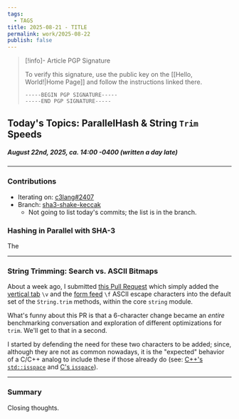 ```yaml
---
tags:
  - TAGS
title: 2025-08-21 - TITLE
permalink: work/2025-08-22
publish: false
---
```

> [!info]- Article PGP Signature
>
> To verify this signature, use the public key on the [[Hello, World!|Home Page]] and follow the instructions linked there.
>
> ```
> -----BEGIN PGP SIGNATURE-----
> -----END PGP SIGNATURE-----
> ```
>

## Today's Topics: ParallelHash & String `Trim` Speeds
#####  August 22nd, 2025, ca. 14:00 -0400 (_written a day late_)

---
### Contributions
- Iterating on: [c3lang#2407](https://github.com/c3lang/c3c/pull/2407)
- Branch: [sha3-shake-keccak](https://github.com/c3lang/c3c/commit/8295dc6974ff8b00a3bccf17d505224c3ba85375)
  - Not going to list today's commits; the list is in the branch.

### Hashing in Parallel with SHA-3
The

---
### String Trimming: Search vs. ASCII Bitmaps
About a week ago, I submitted [this Pull Request](https://github.com/c3lang/c3c/pull/2407) which simply added the [vertical tab](https://symbl.cc/en/000B/) `\v` and the [form feed](https://en.wikipedia.org/wiki/Page_break#Form_feed) `\f` ASCII escape characters into the default set of the `String.trim` methods, within the core `string` module.

What's funny about this PR is that a 6-character change became an _entire_ benchmarking conversation and exploration of different optimizations for `trim`. We'll get to that in a second.

I started by defending the need for these two characters to be added; since, although they are not as common nowadays, it is the "expected" behavior of a C/C++ analog to include these if those already do (see: [C++'s `std::isspace`](https://en.cppreference.com/w/cpp/string/byte/isspace.html) and [C's `isspace`](https://en.cppreference.com/w/c/string/byte/isspace)).

---
### Summary
Closing thoughts.